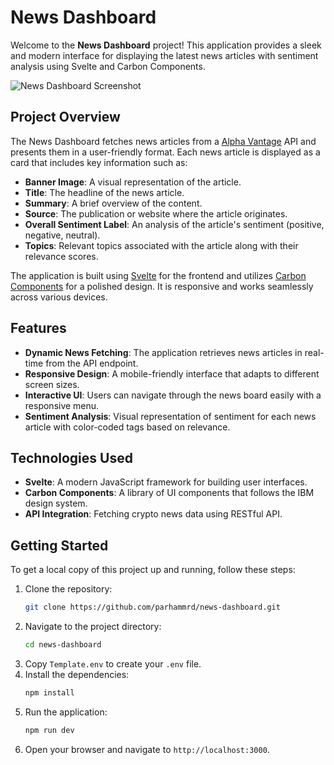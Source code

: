 # News Dashboard

Welcome to the **News Dashboard** project! This application provides a sleek and modern interface for displaying the latest news articles with sentiment analysis using Svelte and Carbon Components.

![News Dashboard Screenshot](static/Screen.png)

## Project Overview

The News Dashboard fetches news articles from a [Alpha Vantage](https://www.alphavantage.co) API and presents them in a user-friendly format. Each news article is displayed as a card that includes key information such as:

- **Banner Image**: A visual representation of the article.
- **Title**: The headline of the news article.
- **Summary**: A brief overview of the content.
- **Source**: The publication or website where the article originates.
- **Overall Sentiment Label**: An analysis of the article's sentiment (positive, negative, neutral).
- **Topics**: Relevant topics associated with the article along with their relevance scores.

The application is built using [Svelte](https://svelte.dev/) for the frontend and utilizes [Carbon Components](https://www.carbondesignsystem.com/) for a polished design. It is responsive and works seamlessly across various devices.

## Features

- **Dynamic News Fetching**: The application retrieves news articles in real-time from the API endpoint.
- **Responsive Design**: A mobile-friendly interface that adapts to different screen sizes.
- **Interactive UI**: Users can navigate through the news board easily with a responsive menu.
- **Sentiment Analysis**: Visual representation of sentiment for each news article with color-coded tags based on relevance.

## Technologies Used

- **Svelte**: A modern JavaScript framework for building user interfaces.
- **Carbon Components**: A library of UI components that follows the IBM design system.
- **API Integration**: Fetching crypto news data using RESTful API.

## Getting Started

To get a local copy of this project up and running, follow these steps:

1. Clone the repository:
   ```bash
   git clone https://github.com/parhammrd/news-dashboard.git

2. Navigate to the project directory:
   ```bash
   cd news-dashboard
   ```
3. Copy `Template.env` to create your `.env` file.
4. Install the dependencies:
   ```bash
   npm install
   ```
5. Run the application:
   ```bash
   npm run dev
   ```
6. Open your browser and navigate to `http://localhost:3000`.